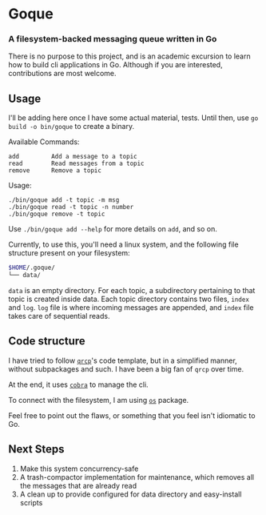 # Goque

### A filesystem-backed messaging queue written in Go

There is no purpose to this project, and is an academic excursion to learn how to build cli applications in Go. Although if you are interested, contributions are most welcome.

## Usage

I'll be adding here once I have some actual material, tests. Until then, use `go build -o bin/goque` to create a binary.

Available Commands:

```
add         Add a message to a topic
read        Read messages from a topic
remove      Remove a topic
```

Usage:

```
./bin/goque add -t topic -m msg
./bin/goque read -t topic -n number
./bin/goque remove -t topic
```

Use `./bin/goque add --help` for more details on `add`, and so on.

Currently, to use this, you'll need a linux system, and the following file structure present on your filesystem:

```bash
$HOME/.goque/
└── data/
```

`data` is an empty directory. For each topic, a subdirectory pertaining to that topic is created inside data. Each topic directory contains two files, `index` and `log`. `log` file is where incoming messages are appended, and `index` file takes care of sequential reads.

## Code structure

I have tried to follow [`qrcp`](https://github.com/claudiodangelis/qrcp)'s code template, but in a simplified manner, without subpackages and such. I have been a big fan of `qrcp` over time.

At the end, it uses [`cobra`](https://cobra.dev/) to manage the cli.

To connect with the filesystem, I am using [`os`](https://pkg.go.dev/os) package.

Feel free to point out the flaws, or something that you feel isn't idiomatic to Go.

## Next Steps

1. Make this system concurrency-safe
1. A trash-compactor implementation for maintenance, which removes all the messages that are already read
1. A clean up to provide configured for data directory and easy-install scripts
